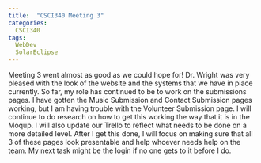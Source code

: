 ```yaml
---
title:  "CSCI340 Meeting 3"
categories:
  CSCI340
tags:
  WebDev
  SolarEclipse
---
```


Meeting 3 went almost as good as we could hope for!
Dr. Wright was very pleased with the look of the website and the systems that we have in place currently.
So far, my role has continued to be to work on the submissions pages.
I have gotten the Music Submission and Contact Submission pages working, but I am having trouble with the Volunteer Submission page.
I will continue to do research on how to get this working the way that it is in the Moqup.
I will also update our Trello to reflect what needs to be done on a more detailed level.
After I get this done, I will focus on making sure that all 3 of these pages look presentable and help whoever needs help on the team.
My next task might be the login if no one gets to it before I do.

